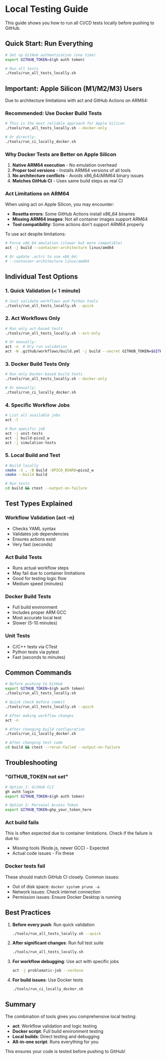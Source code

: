 # Local Testing Guide

This guide shows you how to run all CI/CD tests locally before pushing to GitHub.

## Quick Start: Run Everything

```bash
# Set up GitHub authentication (one time)
export GITHUB_TOKEN=$(gh auth token)

# Run all tests
./tools/run_all_tests_locally.sh
```

## Important: Apple Silicon (M1/M2/M3) Users

Due to architecture limitations with act and GitHub Actions on ARM64:

### Recommended: Use Docker Build Tests
```bash
# This is the most reliable approach for Apple Silicon
./tools/run_all_tests_locally.sh --docker-only

# Or directly:
./tools/run_ci_locally_docker.sh
```

### Why Docker Tests are Better on Apple Silicon

1. **Native ARM64 execution** - No emulation overhead
2. **Proper tool versions** - Installs ARM64 versions of all tools
3. **No architecture conflicts** - Avoids x86_64/ARM64 binary issues
4. **Matches GitHub CI** - Uses same build steps as real CI

### Act Limitations on ARM64

When using act on Apple Silicon, you may encounter:
- **Rosetta errors**: Some GitHub Actions install x86_64 binaries
- **Missing ARM64 images**: Not all container images support ARM64
- **Tool compatibility**: Some actions don't support ARM64 properly

To use act despite limitations:
```bash
# Force x86_64 emulation (slower but more compatible)
act -j build --container-architecture linux/amd64

# Or update .actrc to use x86_64:
# --container-architecture linux/amd64
```

## Individual Test Options

### 1. Quick Validation (< 1 minute)
```bash
# Just validate workflows and Python tools
./tools/run_all_tests_locally.sh --quick
```

### 2. Act Workflows Only
```bash
# Run only act-based tests
./tools/run_all_tests_locally.sh --act-only

# Or manually:
act -n  # Dry run validation
act -W .github/workflows/build.yml -j build --secret GITHUB_TOKEN=$GITHUB_TOKEN
```

### 3. Docker Build Tests Only
```bash
# Run only Docker-based build tests
./tools/run_all_tests_locally.sh --docker-only

# Or manually:
./tools/run_ci_locally_docker.sh
```

### 4. Specific Workflow Jobs
```bash
# List all available jobs
act -l

# Run specific job
act -j unit-tests
act -j build-pico2_w
act -j simulation-tests
```

### 5. Local Build and Test
```bash
# Build locally
cmake -S . -B build -DPICO_BOARD=pico2_w
cmake --build build

# Run tests
cd build && ctest --output-on-failure
```

## Test Types Explained

### Workflow Validation (act -n)
- Checks YAML syntax
- Validates job dependencies
- Ensures actions exist
- Very fast (seconds)

### Act Build Tests
- Runs actual workflow steps
- May fail due to container limitations
- Good for testing logic flow
- Medium speed (minutes)

### Docker Build Tests
- Full build environment
- Includes proper ARM GCC
- Most accurate local test
- Slower (5-10 minutes)

### Unit Tests
- C/C++ tests via CTest
- Python tests via pytest
- Fast (seconds to minutes)

## Common Commands

```bash
# Before pushing to GitHub
export GITHUB_TOKEN=$(gh auth token)
./tools/run_all_tests_locally.sh

# Quick check before commit
./tools/run_all_tests_locally.sh --quick

# After making workflow changes
act -n

# After changing build configuration
./tools/run_ci_locally_docker.sh

# After changing test code
cd build && ctest --rerun-failed --output-on-failure
```

## Troubleshooting

### "GITHUB_TOKEN not set"
```bash
# Option 1: GitHub CLI
gh auth login
export GITHUB_TOKEN=$(gh auth token)

# Option 2: Personal Access Token
export GITHUB_TOKEN=ghp_your_token_here
```

### Act build fails
This is often expected due to container limitations. Check if the failure is due to:
- Missing tools (Node.js, newer GCC) - Expected
- Actual code issues - Fix these

### Docker tests fail
These should match GitHub CI closely. Common issues:
- Out of disk space: `docker system prune -a`
- Network issues: Check internet connection
- Permission issues: Ensure Docker Desktop is running

## Best Practices

1. **Before every push**: Run quick validation
   ```bash
   ./tools/run_all_tests_locally.sh --quick
   ```

2. **After significant changes**: Run full test suite
   ```bash
   ./tools/run_all_tests_locally.sh
   ```

3. **For workflow debugging**: Use act with specific jobs
   ```bash
   act -j problematic-job --verbose
   ```

4. **For build issues**: Use Docker tests
   ```bash
   ./tools/run_ci_locally_docker.sh
   ```

## Summary

The combination of tools gives you comprehensive local testing:

- **act**: Workflow validation and logic testing
- **Docker script**: Full build environment testing
- **Local builds**: Direct testing and debugging
- **All-in-one script**: Runs everything for you

This ensures your code is tested before pushing to GitHub! 